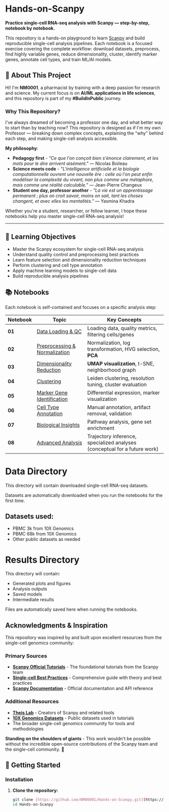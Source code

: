 # Hands-on-Scanpy

**Practice single-cell RNA-seq analysis with Scanpy — step-by-step, notebook by notebook.**

This repository is a hands-on playground to learn [Scanpy](https://scanpy.readthedocs.io/) and build reproducible single-cell analysis pipelines. Each notebook is a focused exercise covering the complete workflow: download datasets, preprocess, find highly variable genes, reduce dimensionality, cluster, identify marker genes, annotate cell types, and train ML/AI models.

## 👋 About This Project

Hi! I'm **NM0001**, a pharmacist by training with a deep passion for research and science. My current focus is on **AI/ML applications in life sciences**, and this repository is part of my **#BuildInPublic** journey.

### Why This Repository?

I've always dreamed of becoming a professor one day, and what better way to start than by teaching now? This repository is designed as if I'm my own Professor — breaking down complex concepts, explaining the "why" behind each step, and making single-cell analysis accessible.

**My philosophy**: 
- **Pedagogy first** - *"Ce que l'on conçoit bien s'énonce clairement, et les mots pour le dire arrivent aisément."* — Nicolas Boileau
- **Science meets code** - *"L'intelligence artificielle et la biologie computationnelle ouvrent une nouvelle ère : celle où l'on peut enfin modéliser la complexité du vivant, non plus comme une métaphore, mais comme une réalité calculable."* — Jean-Pierre Changeux
- **Student one day, professor another** - *"La vie est un apprentissage permanent ; plus on croit savoir, moins on sait, tant les choses changent, et avec elles les mentalités."* — Yasmina Khadra

Whether you're a student, researcher, or fellow learner, I hope these notebooks help you master single-cell RNA-seq analysis!

---

## 🎯 Learning Objectives

- Master the Scanpy ecosystem for single-cell RNA-seq analysis
- Understand quality control and preprocessing best practices
- Learn feature selection and dimensionality reduction techniques
- Perform clustering and cell type annotation
- Apply machine learning models to single-cell data
- Build reproducible analysis pipelines

## 📚 Notebooks

Each notebook is self-contained and focuses on a specific analysis step:

| Notebook | Topic | Key Concepts |
|----------|-------|--------------|
| **01** | [Data Loading & QC](notebooks/01_data_loading_and_qc.ipynb) | Loading data, quality metrics, filtering cells/genes |
| **02** | [Preprocessing & Normalization](notebooks/02_preprocessing_normalization.ipynb) | Normalization, log transformation, HVG selection, **PCA** |
| **03** | [Dimensionality Reduction](notebooks/03_dimensionality_reduction.ipynb) | **UMAP visualization**, t-SNE, neighborhood graph |
| **04** | [Clustering](notebooks/04_clustering.ipynb) | Leiden clustering, resolution tuning, cluster evaluation |
| **05** | [Marker Gene Identification](notebooks/05_marker_genes.ipynb) | Differential expression, marker visualization |
| **06** | [Cell Type Annotation](notebooks/06_cell_type_annotation.ipynb) | Manual annotation, artifact removal, validation |
| **07** | [Biological Insights](notebooks/07_biological_insights.ipynb) | Pathway analysis, gene set enrichment |
| **08** | [Advanced Analysis](notebooks/08_advanced_analysis.ipynb) | Trajectory inference, specialized analyses (conceptual for a future work) |

# Data Directory

This directory will contain downloaded single-cell RNA-seq datasets.

Datasets are automatically downloaded when you run the notebooks for the first time.

## Datasets used:
- PBMC 3k from 10X Genomics
- PBMC 68k from 10X Genomics
- Other public datasets as needed

# Results Directory

This directory will contain:
- Generated plots and figures
- Analysis outputs
- Saved models
- Intermediate results

Files are automatically saved here when running the notebooks.

## Acknowledgments & Inspiration

This repository was inspired by and built upon excellent resources from the single-cell genomics community:

### Primary Sources

- **[Scanpy Official Tutorials](https://scanpy-tutorials.readthedocs.io/)** - The foundational tutorials from the Scanpy team
- **[Single-cell Best Practices](https://www.sc-best-practices.org/)** - Comprehensive guide with theory and best practices
- **[Scanpy Documentation](https://scanpy.readthedocs.io/)** - Official documentation and API reference

### Additional Resources

- **[Theis Lab](https://github.com/theislab)** - Creators of Scanpy and related tools
- **[10X Genomics Datasets](https://www.10xgenomics.com/resources/datasets)** - Public datasets used in tutorials
- The broader single-cell genomics community for tools and methodologies

**Standing on the shoulders of giants** - This work wouldn't be possible without the incredible open-source contributions of the Scanpy team and the single-cell community. 🙏

## 🚀 Getting Started

### Installation

1. **Clone the repository:**
   ```bash
   git clone [https://github.com/NM00001/Hands-on-Scanpy.git](https://github.com/NM0001/Hands-on-Scanpy.git)
   cd Hands-on-Scanpy

